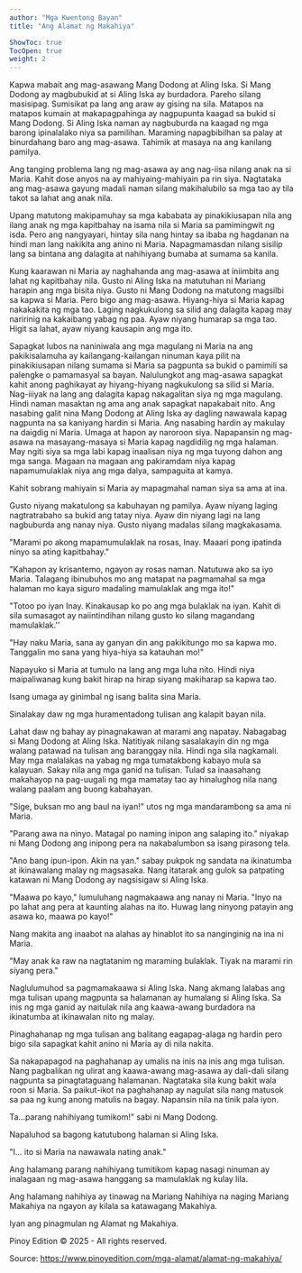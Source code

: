 ```yaml
---
author: "Mga Kwentong Bayan"
title: "Ang Alamat ng Makahiya"

ShowToc: true
TocOpen: true
weight: 2
---
```




<!--more-->



Kapwa mabait ang mag-asawang Mang Dodong at Aling Iska. Si Mang Dodong ay magbubukid at si Aling Iska ay burdadora. Pareho silang masisipag. Sumisikat pa lang ang araw ay gising na sila. Matapos na matapos kumain at makapagpahinga ay nagpupunta kaagad sa bukid si Mang Dodong. Si Aling Iska naman ay nagbuburda na kaagad ng mga barong ipinalalako niya sa pamilihan. Maraming napagbibilhan sa palay at binurdahang baro ang mag-asawa. Tahimik at masaya na ang kanilang pamilya.

Ang tanging problema lang ng mag-asawa ay ang nag-iisa nilang anak na si Maria. Kahit dose anyos na ay mahiyaing-mahiyain pa rin siya. Nagtataka ang mag-asawa gayung madali naman silang makihalubilo sa mga tao ay tila takot sa lahat ang anak nila.

Upang matutong makipamuhay sa mga kababata ay pinakikiusapan nila ang ilang anak ng mga kapitbahay na isama nila si Maria sa pamimingwit ng isda. Pero ang nangyayari, hintay sila nang hintay sa ibaba ng hagdanan na hindi man lang nakikita ang anino ni Maria. Napagmamasdan nilang sisilip lang sa bintana ang dalagita at nahihiyang bumaba at sumama sa kanila.

Kung kaarawan ni Maria ay naghahanda ang mag-asawa at iniimbita ang lahat ng kapitbahay nila. Gusto ni Aling Iska na matutuhan ni Mariang harapin ang mga bisita niya. Gusto ni Mang Dodong na matutong magsilbi sa kapwa si Maria. Pero bigo ang mag-asawa. Hiyang-hiya si Maria kapag nakakakita ng mga tao. Laging nagkukulong sa silid ang dalagita kapag may naririnig na kakaibang yabag ng paa. Ayaw niyang humarap sa mga tao. Higit sa lahat, ayaw niyang kausapin ang mga ito.

Sapagkat lubos na naniniwala ang mga magulang ni Maria na ang pakikisalamuha ay kailangang-kailangan ninuman kaya pilit na pinakikiusapan nilang sumama si Maria sa pagpunta sa bukid o pamimili sa palengke o pamamasyal sa bayan. Nalulungkot ang mag-asawa sapagkat kahit anong paghikayat ay hiyang-hiyang nagkukulong sa silid si Maria. Nag-iiiyak na lang ang dalagita kapag nakagalitan siya ng mga magulang. Hindi naman masaktan ng ama ang anak sapagkat napakabait nito. Ang nasabing galit nina Mang Dodong at Aling Iska ay dagling nawawala kapag nagpunta na sa kaniyang hardin si Maria. Ang nasabing hardin ay makulay na daigdig ni Maria. Umaga at hapon ay naroroon siya. Napapansin ng mag-asawa na masayang-masaya si Maria kapag nagdidilig ng mga halaman. May ngiti siya sa mga labi kapag inaalisan niya ng mga tuyong dahon ang mga sanga. Magaan na magaan ang pakiramdam niya kapag napamumulaklak niya ang mga dalya, sampaguita at kamya.



Kahit sobrang mahiyain si Maria ay mapagmahal naman siya sa ama at ina.

Gusto niyang makatulong sa kabuhayan ng pamilya. Ayaw niyang laging nagtratrabaho sa bukid ang tatay niya. Ayaw din niyang lagi na lang nagbuburda ang nanay niya. Gusto niyang madalas silang magkakasama.

"Marami po akong mapamumulaklak na rosas, Inay. Maaari pong ipatinda ninyo sa ating kapitbahay."

"Kahapon ay krisantemo, ngayon ay rosas naman. Natutuwa ako sa iyo Maria. Talagang ibinubuhos mo ang matapat na pagmamahal sa mga halaman mo kaya siguro madaling mamulaklak ang mga ito!"

"Totoo po iyan Inay. Kinakausap ko po ang mga bulaklak na iyan. Kahit di sila sumasagot ay naiintindihan nilang gusto ko silang magandang mamulaklak.''

"Hay naku Maria, sana ay ganyan din ang pakikitungo mo sa kapwa mo. Tanggalin mo sana yang hiya-hiya sa katauhan mo!"


Napayuko si Maria at tumulo na lang ang mga luha nito. Hindi niya maipaliwanag kung bakit hirap na hirap siyang makiharap sa kapwa tao.

Isang umaga ay ginimbal ng isang balita sina Maria.

Sinalakay daw ng mga huramentadong tulisan ang kalapit bayan nila.

Lahat daw ng bahay ay pinagnakawan at marami ang napatay. Nabagabag si Mang Dodong at Aling Iska. Natitiyak nilang sasalakayin din ng mga walang patawad na tulisan ang baranggay nila. Hindi nga sila nagkamali. May mga malalakas na yabag ng mga tumatakbong kabayo mula sa kalayuan. Sakay nila ang mga ganid na tulisan. Tulad sa inaasahang makahayop na pag-uugali ng mga mamatay tao ay hinalughog nila nang walang paalam ang buong kabahayan.

"Sige, buksan mo ang baul na iyan!" utos ng mga mandarambong sa ama ni Maria.

"Parang awa na ninyo. Matagal po naming inipon ang salaping ito." niyakap ni Mang Dodong ang inipong pera na nakabalumbon sa isang pirasong tela.

"Ano bang ipun-ipon. Akin na yan." sabay pukpok ng sandata na ikinatumba at ikinawalang malay ng magsasaka. Nang itatarak ang gulok sa patpating katawan ni Mang Dodong ay nagsisigaw si Aling Iska.

"Maawa po kayo," lumuluhang nagmakaawa ang nanay ni Maria. "Inyo na po lahat ang pera at kaunting alahas na ito. Huwag lang ninyong patayin ang asawa ko, maawa po kayo!"

Nang makita ang inaabot na alahas ay hinablot ito sa nanginginig na ina ni Maria.

"May anak ka raw na nagtatanim ng maraming bulaklak. Tiyak na marami rin siyang pera."

Naglulumuhod sa pagmamakaawa si Aling Iska. Nang akmang lalabas ang mga tulisan upang magpunta sa halamanan ay humalang si Aling Iska. Sa inis ng mga ganid ay naitulak nila ang kaawa-awang burdadora na ikinatumba at ikinawalan nito ng malay.

Pinaghahanap ng mga tulisan ang balitang eagapag-alaga ng hardin pero bigo sila sapagkat kahit anino ni Maria ay di nila nakita.

Sa nakapapagod na paghahanap ay umalis na inis na inis ang mga tulisan. Nang pagbalikan ng ulirat ang kaawa-awang mag-asawa ay dali-dali silang nagpunta sa pinagtataguang halamanan. Nagtataka sila kung bakit wala roon si Maria. Sa paikut-ikot na paghahanap ay nagulat sila nang matusok sa paa ng kung anong matulis na bagay. Napansin nila na tinik pala iyon.

Ta...parang nahihiyang tumikom!" sabi ni Mang Dodong.

Napaluhod sa bagong katutubong halaman si Aling Iska.

"I... ito si Maria na nawawala nating anak."

Ang halamang parang nahihiyang tumitikom kapag nasagi ninuman ay inalagaan ng mag-asawa hanggang sa mamulaklak ng kulay lila.

Ang halamang nahihiya ay tinawag na Mariang Nahihiya na naging Mariang Makahiya na ngayon ay kilala sa katawagang Makahiya.

Iyan ang pinagmulan ng Alamat ng Makahiya.

Pinoy Edition © 2025 - All rights reserved.

Source: https://www.pinoyedition.com/mga-alamat/alamat-ng-makahiya/
